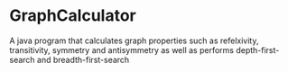 # GraphCalculator
A java program that calculates graph properties such as refelxivity, transitivity, symmetry and antisymmetry as well as performs depth-first-search and breadth-first-search
